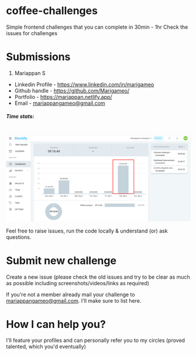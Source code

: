 # coffee-challenges
Simple frontend challenges that you can complete in 30min - 1hr
Check the issues for challenges

# Submissions

1. Mariappan S 

- Linkedin Profile - https://www.linkedin.com/in/marigameo
- Github handle - https://github.com/Marigameo/
- Portfolio - https://mariappan.netlify.app/
- Email - mariappangameo@gmail.com

##### Time stats: 
<br/>
<img src='./assets/mariappan.png' alt='image-stats-sub1'>

Feel free to raise issues, run the code locally & understand (or) ask questions.
# Submit new challenge
Create a new issue (please check the old issues and try to be clear as much as possible including screenshots/videos/links as required)

If you're not a member already mail your challenge to mariappangameo@gmail.com. I'll make sure to list here. 


# How I can help you? 

I'll feature your profiles and can personally refer you to my circles (proved talented, which you'd eventually)
